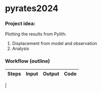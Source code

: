 # pyrates2024
### Project idea: 
Plotting the results from Pylith:
1. Displacement from model and observation
2. Analysis 

### Workflow (outline) 

| Steps | Input | Output | Code   |
|-------|-------|--------|------  |
|
